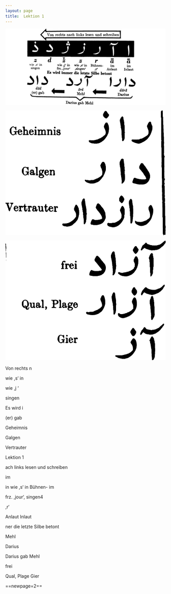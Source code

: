 ```yaml
---
layout: page
title:  Lektion 1
---
```



![image](assets/s/005.png-03.png)

![image](assets/s/2col/005.png-11_1L.png)

![image](assets/s/2col/005.png-11_2R.png)

Von rechts n

wie ,s‘ in

wie ,j ‘

singen

Es wird i

(er) gab

Geheimnis

Galgen

Vertrauter



Lektion 1

ach links lesen und schreiben

im

in wie ,s‘ in Bühnen- im

frz. ,jour‘, singen4

,r‘

Anlaut Inlaut

ner die letzte Silbe betont

Mehl

Darius

Darius gab Mehl

frei

Qual, Plage Gier



==newpage=2==

